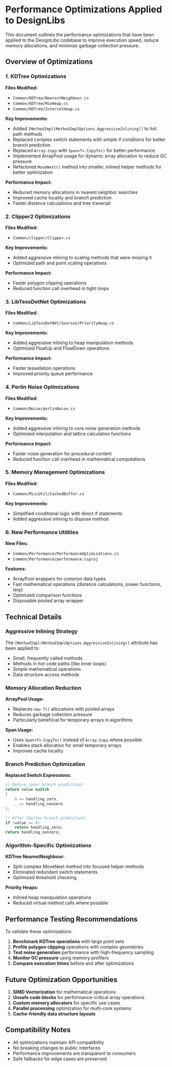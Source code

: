 # Performance Optimizations Applied to DesignLibs

This document outlines the performance optimizations that have been applied to the DesignLibs codebase to improve execution speed, reduce memory allocations, and minimize garbage collection pressure.

## Overview of Optimizations

### 1. KDTree Optimizations

**Files Modified:**
- `Common/KDTree/NearestNeighbour.cs`
- `Common/KDTree/MinHeap.cs`
- `Common/KDTree/IntervalHeap.cs`

**Key Improvements:**
- Added `[MethodImpl(MethodImplOptions.AggressiveInlining)]` to hot path methods
- Replaced complex switch statements with simple if conditions for better branch prediction
- Replaced `Array.Copy` with `Span<T>.CopyTo()` for better performance
- Implemented ArrayPool usage for dynamic array allocation to reduce GC pressure
- Refactored `MoveNext()` method into smaller, inlined helper methods for better optimization

**Performance Impact:**
- Reduced memory allocations in nearest neighbor searches
- Improved cache locality and branch prediction
- Faster distance calculations and tree traversal

### 2. Clipper2 Optimizations

**Files Modified:**
- `Common/clipper/Clipper.cs`

**Key Improvements:**
- Added aggressive inlining to scaling methods that were missing it
- Optimized path and point scaling operations

**Performance Impact:**
- Faster polygon clipping operations
- Reduced function call overhead in tight loops

### 3. LibTessDotNet Optimizations

**Files Modified:**
- `Common/LibTessDotNet/Sources/PriorityHeap.cs`

**Key Improvements:**
- Added aggressive inlining to heap manipulation methods
- Optimized FloatUp and FloatDown operations

**Performance Impact:**
- Faster tessellation operations
- Improved priority queue performance

### 4. Perlin Noise Optimizations

**Files Modified:**
- `Common/Noise/perlinNoise.cs`

**Key Improvements:**
- Added aggressive inlining to core noise generation methods
- Optimized interpolation and lattice calculation functions

**Performance Impact:**
- Faster noise generation for procedural content
- Reduced function call overhead in mathematical computations

### 5. Memory Management Optimizations

**Files Modified:**
- `Common/MiscUtil/CachedBuffer.cs`

**Key Improvements:**
- Simplified conditional logic with direct if statements
- Added aggressive inlining to dispose method

### 6. New Performance Utilities

**New Files:**
- `Common/Performance/PerformanceOptimizations.cs`
- `Common/Performance/performance.csproj`

**Features:**
- ArrayPool wrappers for common data types
- Fast mathematical operations (distance calculations, power functions, lerp)
- Optimized comparison functions
- Disposable pooled array wrapper

## Technical Details

### Aggressive Inlining Strategy

The `[MethodImpl(MethodImplOptions.AggressiveInlining)]` attribute has been applied to:
- Small, frequently called methods
- Methods in hot code paths (like inner loops)
- Simple mathematical operations
- Data structure access methods

### Memory Allocation Reduction

**ArrayPool Usage:**
- Replaces `new T[]` allocations with pooled arrays
- Reduces garbage collection pressure
- Particularly beneficial for temporary arrays in algorithms

**Span<T> Usage:**
- Uses `Span<T>.CopyTo()` instead of `Array.Copy` where possible
- Enables stack allocation for small temporary arrays
- Improves cache locality

### Branch Prediction Optimization

**Replaced Switch Expressions:**
```csharp
// Before (poor branch prediction)
return value switch
{
    0 => handling_zero,
    _ => handling_nonzero
};

// After (better branch prediction)
if (value == 0)
    return handling_zero;
return handling_nonzero;
```

### Algorithm-Specific Optimizations

**KDTree NearestNeighbour:**
- Split complex MoveNext method into focused helper methods
- Eliminated redundant switch statements
- Optimized threshold checking

**Priority Heaps:**
- Inlined heap manipulation operations
- Reduced virtual method calls where possible

## Performance Testing Recommendations

To validate these optimizations:

1. **Benchmark KDTree operations** with large point sets
2. **Profile polygon clipping** operations with complex geometries
3. **Test noise generation** performance with high-frequency sampling
4. **Monitor GC pressure** using memory profilers
5. **Compare execution times** before and after optimizations

## Future Optimization Opportunities

1. **SIMD Vectorization** for mathematical operations
2. **Unsafe code blocks** for performance-critical array operations
3. **Custom memory allocators** for specific use cases
4. **Parallel processing** optimization for multi-core systems
5. **Cache-friendly data structure layouts**

## Compatibility Notes

- All optimizations maintain API compatibility
- No breaking changes to public interfaces
- Performance improvements are transparent to consumers
- Safe fallbacks for edge cases are preserved